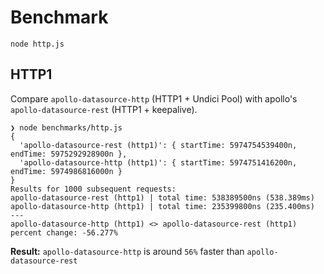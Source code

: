 # Benchmark

```
node http.js
```

## HTTP1

Compare `apollo-datasource-http` (HTTP1 + Undici Pool) with apollo's `apollo-datasource-rest`  (HTTP1 + keepalive).

```
❯ node benchmarks/http.js
{
  'apollo-datasource-rest (http1)': { startTime: 5974754539400n, endTime: 5975292928900n },
  'apollo-datasource-http (http1)': { startTime: 5974751416200n, endTime: 5974986816000n }
}
Results for 1000 subsequent requests: 
apollo-datasource-rest (http1) | total time: 538389500ns (538.389ms)
apollo-datasource-http (http1) | total time: 235399800ns (235.400ms)
---
apollo-datasource-http (http1) <> apollo-datasource-rest (http1) percent change: -56.277%
```

**Result:** `apollo-datasource-http` is around `56%` faster than `apollo-datasource-rest`
